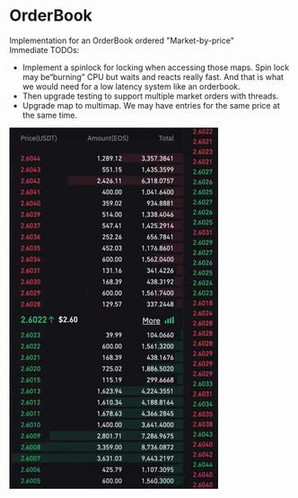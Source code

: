 # OrderBook
Implementation for an OrderBook ordered "Market-by-price"
<br>Immediate TODOs:
* Implement a spinlock for locking when accessing those maps. Spin lock may be“burning” CPU but waits and reacts really fast. And that is what we would need for a
low latency system like an orderbook.
* Then upgrade testing to support multiple market orders with threads. 
* Upgrade map to multimap. We may have entries for the same price at the same time.

![orderbook.png](https://github.com/nikkaramessinis/OrderBook/blob/main/orderbook.png "OrderBook")
